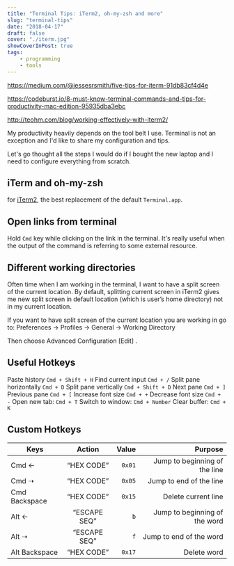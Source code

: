 ```yaml
---
title: "Terminal Tips: iTerm2, oh-my-zsh and more"
slug: "terminal-tips"
date: "2018-04-17"
draft: false
cover: "./iterm.jpg"
showCoverInPost: true
tags:
    - programming
    - tools
---
```


https://medium.com/@jessesrsmith/five-tips-for-iterm-91db83cf4d4e

https://codeburst.io/8-must-know-terminal-commands-and-tips-for-productivity-mac-edition-95935dba3ebc

http://teohm.com/blog/working-effectively-with-iterm2/

My productivity heavily depends on the tool belt I use. Terminal is not an exception and I'd like to share my configuration and tips.

Let's go thought all the steps I would do if I bought the new laptop and I need to configure everything from scratch.

## iTerm and oh-my-zsh

for [iTerm2](https://www.iterm2.com/), the best
replacement of the default `Terminal.app`.

## Open links from terminal

Hold `Cmd` key while clicking on the link in the terminal. It's really useful when the output of the command is referring to some external resource.

## Different working directories

Often time when I am working in the terminal, I want to have a split screen of the current location. By default, splitting current screen in iTerm2 gives me new split screen in default location (which is user’s home directory) not in my current location.

If you want to have split screen of the current location you are working in go to: Preferences → Profiles → General → Working Directory

Then choose Advanced Configuration [Edit] .

## Useful Hotkeys

Paste history `Cmd + Shift + H`
Find current input `Cmd + /`
Split pane horizontally `Cmd + D`
Split pane vertically `Cmd + Shift + D`
Next pane `Cmd + ]`
Previous pane `Cmd + [`
Increase font size `Cmd + +`
Decrease font size `Cmd + -`
Open new tab: `Cmd + T`
Switch to window: `Cmd + Number`
Clear buffer: `Cmd + K`

## Custom Hotkeys

| Keys        | Action        | Value  | Purpose                       |
| ------------|:-------------:|-------:|------------------------------:|
| Cmd ←         | “HEX CODE”    | `0x01` | Jump to beginning of the line |
| Cmd ➝         | “HEX CODE”    | `0x05` | Jump to end of the line       |
| Cmd Backspace | “HEX CODE”    | `0x15` | Delete current line           |
| Alt ←         | “ESCAPE SEQ”  | `b`    | Jump to beginning of the word |
| Alt ➝         | “ESCAPE SEQ”  | `f`    | Jump to end of the word       |
| Alt Backspace | “HEX CODE”    | `0x17` | Delete word                   |

